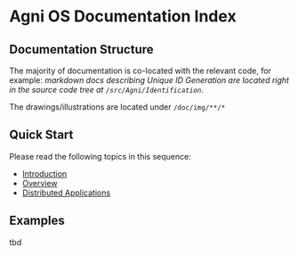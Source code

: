 # Agni OS Documentation Index

## Documentation Structure
The majority of documentation is co-located with the relevant code, for example: *markdown docs describing Unique ID Generation are located right in the source code tree at `/src/Agni/Identification`*.

The drawings/illustrations are located under `/doc/img/**/*`

## Quick Start
Please read the following topics in this sequence:
* [Introduction](introduction.md)
* [Overview](overview.md)
* [Distributed Applications](/src/Agni/AppModel)


## Examples
tbd







